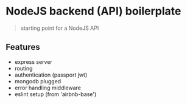 # NodeJS backend (API) boilerplate
> starting point for a NodeJS API

## Features
- express server
- routing
- authentication (passport jwt)
- mongodb plugged
- error handling middleware
- eslint setup (from 'airbnb-base')
